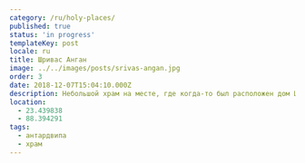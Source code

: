 ```yaml
---
category: /ru/holy-places/
published: true
status: 'in progress'
templateKey: post
locale: ru
title: Шривас Анган
image: ../../images/posts/srivas-angan.jpg
order: 3
date: 2018-12-07T15:04:10.000Z
description: Небольшой храм на месте, где когда-то был расположен дом Шривасы Тхакура
location:
  - 23.439838
  - 88.394291
tags:
  - антардвипа
  - храм
---
```

<tbd locale="ru" url="mailto:haribol@mayapur.live"></tbd>
